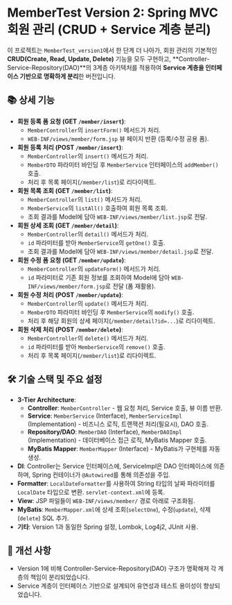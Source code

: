 # MemberTest Version 2: Spring MVC 회원 관리 (CRUD + Service 계층 분리)

이 프로젝트는 `MemberTest_version1`에서 한 단계 더 나아가, 회원 관리의 기본적인 **CRUD(Create, Read, Update, Delete)** 기능을 모두 구현하고, **Controller-Service-Repository(DAO)**의 3계층 아키텍처를 적용하여 **Service 계층을 인터페이스 기반으로 명확하게 분리**한 버전입니다.

## 📚 상세 기능

* **회원 등록 폼 요청 (GET `/member/insert`)**:
    * `MemberController`의 `insertForm()` 메서드가 처리.
    * `WEB-INF/views/member/form.jsp` 뷰 페이지 반환 (등록/수정 공용 폼).
* **회원 등록 처리 (POST `/member/insert`)**:
    * `MemberController`의 `insert()` 메서드가 처리.
    * `MemberDTO` 파라미터 바인딩 후 `MemberService` 인터페이스의 `addMember()` 호출.
    * 처리 후 목록 페이지(`/member/list`)로 리다이렉트.
* **회원 목록 조회 (GET `/member/list`)**:
    * `MemberController`의 `list()` 메서드가 처리.
    * `MemberService`의 `listAll()` 호출하여 회원 목록 조회.
    * 조회 결과를 Model에 담아 `WEB-INF/views/member/list.jsp`로 전달.
* **회원 상세 조회 (GET `/member/detail`)**:
    * `MemberController`의 `detail()` 메서드가 처리.
    * `id` 파라미터를 받아 `MemberService`의 `getOne()` 호출.
    * 조회 결과를 Model에 담아 `WEB-INF/views/member/detail.jsp`로 전달.
* **회원 수정 폼 요청 (GET `/member/update`)**:
    * `MemberController`의 `updateForm()` 메서드가 처리.
    * `id` 파라미터로 기존 회원 정보를 조회하여 Model에 담아 `WEB-INF/views/member/form.jsp`로 전달 (폼 재활용).
* **회원 수정 처리 (POST `/member/update`)**:
    * `MemberController`의 `update()` 메서드가 처리.
    * `MemberDTO` 파라미터 바인딩 후 `MemberService`의 `modify()` 호출.
    * 처리 후 해당 회원의 상세 페이지(`/member/detail?id=...`)로 리다이렉트.
* **회원 삭제 처리 (POST `/member/delete`)**:
    * `MemberController`의 `delete()` 메서드가 처리.
    * `id` 파라미터를 받아 `MemberService`의 `remove()` 호출.
    * 처리 후 목록 페이지(`/member/list`)로 리다이렉트.

## 🛠️ 기술 스택 및 주요 설정

* **3-Tier Architecture**:
    * **Controller**: `MemberController` - 웹 요청 처리, Service 호출, 뷰 이름 반환.
    * **Service**: `MemberService` (Interface), `MemberServiceImpl` (Implementation) - 비즈니스 로직, 트랜잭션 처리(필요시), DAO 호출.
    * **Repository/DAO**: `MemberDAO` (Interface), `MemberDAOImpl` (Implementation) - 데이터베이스 접근 로직, MyBatis Mapper 호출.
    * **MyBatis Mapper**: `MemberMapper` (Interface) - MyBatis가 구현체를 자동 생성.
* **DI**: Controller는 Service 인터페이스에, ServiceImpl은 DAO 인터페이스에 의존하며, Spring 컨테이너가 `@Autowired`를 통해 의존성을 주입.
* **Formatter**: `LocalDateFormatter`를 사용하여 String 타입의 날짜 파라미터를 `LocalDate` 타입으로 변환. `servlet-context.xml`에 등록.
* **View**: JSP 파일들이 `WEB-INF/views/member/` 경로 아래로 구조화됨.
* **MyBatis**: `MemberMapper.xml`에 상세 조회(`selectOne`), 수정(`update`), 삭제(`delete`) SQL 추가.
* **기타**: Version 1과 동일한 Spring 설정, Lombok, Log4j2, JUnit 사용.

## 📝 개선 사항

* Version 1에 비해 Controller-Service-Repository(DAO) 구조가 명확해져 각 계층의 책임이 분리되었습니다.
* Service 계층이 인터페이스 기반으로 설계되어 유연성과 테스트 용이성이 향상되었습니다.
